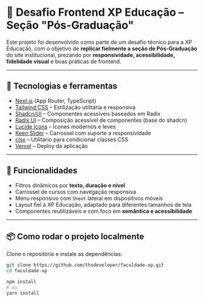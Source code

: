 # 🧩 Desafio Frontend XP Educação – Seção "Pós-Graduação"

Este projeto foi desenvolvido como parte de um desafio técnico para a XP Educação, com o objetivo de **replicar fielmente a seção de Pós-Graduação** do site institucional, prezando por **responsividade, acessibilidade, fidelidade visual** e boas práticas de frontend.

---

## 🚀 Tecnologias e ferramentas

- [Next.js](https://nextjs.org/) (App Router, TypeScript)
- [Tailwind CSS](https://tailwindcss.com/) – Estilização utilitária e responsiva
- [Shadcn/UI](https://ui.shadcn.com/) – Componentes acessíveis baseados em Radix
- [Radix UI](https://www.radix-ui.com/) – Composição acessível de componentes (base do shadcn)
- [Lucide Icons](https://lucide.dev/) – Ícones modernos e leves
- [Keen Slider](https://keen-slider.io/) – Carrossel com suporte a responsividade
- [clsx](https://github.com/lukeed/clsx) – Utilitário para condicionar classes CSS
- [Vercel](https://vercel.com/) – Deploy da aplicação

---

## 🎯 Funcionalidades

- Filtros dinâmicos por **texto, duração e nível**
- Carrossel de cursos com navegação responsiva
- Menu responsivo com `Sheet` lateral em dispositivos móveis
- Layout fiel à XP Educação, adaptado para diferentes tamanhos de tela
- Componentes reutilizáveis e com foco em **semântica e acessibilidade**

---

## 📦 Como rodar o projeto localmente

Clone o repositório e instale as dependências:

```bash
git clone https://github.com/thsdeveloper/faculdade-xp.git
cd faculdade-xp

npm install
# ou
yarn install
